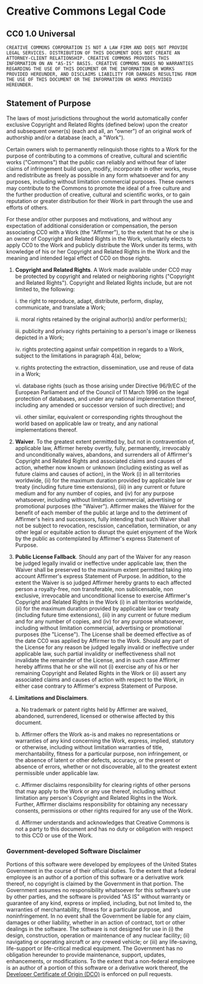 # Creative Commons Legal Code

## CC0 1.0 Universal

    CREATIVE COMMONS CORPORATION IS NOT A LAW FIRM AND DOES NOT PROVIDE
    LEGAL SERVICES. DISTRIBUTION OF THIS DOCUMENT DOES NOT CREATE AN
    ATTORNEY-CLIENT RELATIONSHIP. CREATIVE COMMONS PROVIDES THIS
    INFORMATION ON AN "AS-IS" BASIS. CREATIVE COMMONS MAKES NO WARRANTIES
    REGARDING THE USE OF THIS DOCUMENT OR THE INFORMATION OR WORKS
    PROVIDED HEREUNDER, AND DISCLAIMS LIABILITY FOR DAMAGES RESULTING FROM
    THE USE OF THIS DOCUMENT OR THE INFORMATION OR WORKS PROVIDED
    HEREUNDER.

## Statement of Purpose

The laws of most jurisdictions throughout the world automatically confer
exclusive Copyright and Related Rights (defined below) upon the creator
and subsequent owner(s) (each and all, an "owner") of an original work of
authorship and/or a database (each, a "Work").

Certain owners wish to permanently relinquish those rights to a Work for
the purpose of contributing to a commons of creative, cultural and
scientific works ("Commons") that the public can reliably and without fear
of later claims of infringement build upon, modify, incorporate in other
works, reuse and redistribute as freely as possible in any form whatsoever
and for any purposes, including without limitation commercial purposes.
These owners may contribute to the Commons to promote the ideal of a free
culture and the further production of creative, cultural and scientific
works, or to gain reputation or greater distribution for their Work in
part through the use and efforts of others.

For these and/or other purposes and motivations, and without any
expectation of additional consideration or compensation, the person
associating CC0 with a Work (the "Affirmer"), to the extent that he or she
is an owner of Copyright and Related Rights in the Work, voluntarily
elects to apply CC0 to the Work and publicly distribute the Work under its
terms, with knowledge of his or her Copyright and Related Rights in the
Work and the meaning and intended legal effect of CC0 on those rights.

1. **Copyright and Related Rights**. A Work made available under CC0 may be
protected by copyright and related or neighboring rights ("Copyright and
Related Rights"). Copyright and Related Rights include, but are not
limited to, the following:

   i. the right to reproduce, adapt, distribute, perform, display,
      communicate, and translate a Work;
  
   ii. moral rights retained by the original author(s) and/or performer(s);

   iii. publicity and privacy rights pertaining to a person's image or
        likeness depicted in a Work;

   iv. rights protecting against unfair competition in regards to a Work,
       subject to the limitations in paragraph 4(a), below;

   v. rights protecting the extraction, dissemination, use and reuse of data
      in a Work;

   vi. database rights (such as those arising under Directive 96/9/EC of the
       European Parliament and of the Council of 11 March 1996 on the legal
       protection of databases, and under any national implementation
       thereof, including any amended or successor version of such
       directive); and

   vii. other similar, equivalent or corresponding rights throughout the
        world based on applicable law or treaty, and any national
        implementations thereof.

2. **Waiver**. To the greatest extent permitted by, but not in contravention
of, applicable law, Affirmer hereby overtly, fully, permanently,
irrevocably and unconditionally waives, abandons, and surrenders all of
Affirmer's Copyright and Related Rights and associated claims and causes
of action, whether now known or unknown (including existing as well as
future claims and causes of action), in the Work (i) in all territories
worldwide, (ii) for the maximum duration provided by applicable law or
treaty (including future time extensions), (iii) in any current or future
medium and for any number of copies, and (iv) for any purpose whatsoever,
including without limitation commercial, advertising or promotional
purposes (the "Waiver"). Affirmer makes the Waiver for the benefit of each
member of the public at large and to the detriment of Affirmer's heirs and
successors, fully intending that such Waiver shall not be subject to
revocation, rescission, cancellation, termination, or any other legal or
equitable action to disrupt the quiet enjoyment of the Work by the public
as contemplated by Affirmer's express Statement of Purpose.

3. **Public License Fallback**. Should any part of the Waiver for any reason
be judged legally invalid or ineffective under applicable law, then the
Waiver shall be preserved to the maximum extent permitted taking into
account Affirmer's express Statement of Purpose. In addition, to the
extent the Waiver is so judged Affirmer hereby grants to each affected
person a royalty-free, non transferable, non sublicensable, non exclusive,
irrevocable and unconditional license to exercise Affirmer's Copyright and
Related Rights in the Work (i) in all territories worldwide, (ii) for the
maximum duration provided by applicable law or treaty (including future
time extensions), (iii) in any current or future medium and for any number
of copies, and (iv) for any purpose whatsoever, including without
limitation commercial, advertising or promotional purposes (the
"License"). The License shall be deemed effective as of the date CC0 was
applied by Affirmer to the Work. Should any part of the License for any
reason be judged legally invalid or ineffective under applicable law, such
partial invalidity or ineffectiveness shall not invalidate the remainder
of the License, and in such case Affirmer hereby affirms that he or she
will not (i) exercise any of his or her remaining Copyright and Related
Rights in the Work or (ii) assert any associated claims and causes of
action with respect to the Work, in either case contrary to Affirmer's
express Statement of Purpose.

4. **Limitations and Disclaimers**.

   a. No trademark or patent rights held by Affirmer are waived, abandoned,
      surrendered, licensed or otherwise affected by this document.

   b. Affirmer offers the Work as-is and makes no representations or
      warranties of any kind concerning the Work, express, implied,
      statutory or otherwise, including without limitation warranties of
      title, merchantability, fitness for a particular purpose, non
      infringement, or the absence of latent or other defects, accuracy, or
      the present or absence of errors, whether or not discoverable, all to
      the greatest extent permissible under applicable law.
 
   c. Affirmer disclaims responsibility for clearing rights of other persons
      that may apply to the Work or any use thereof, including without
      limitation any person's Copyright and Related Rights in the Work.
      Further, Affirmer disclaims responsibility for obtaining any necessary
      consents, permissions or other rights required for any use of the
      Work.
 
   d. Affirmer understands and acknowledges that Creative Commons is not a
      party to this document and has no duty or obligation with respect to
      this CC0 or use of the Work.

### Government-developed Software Disclaimer

Portions of this software were developed by employees of the United States 
Government in the course of their official duties. To the extent that a 
federal employee is an author of a portion of this software or a derivative 
work thereof, no copyright is claimed by the Government in that portion. The 
Government assumes no responsibility whatsoever for this software’s use by 
other parties, and the software is provided "AS IS" without warranty or 
guarantee of any kind, express or implied, including, but not limited to, 
the warranties of merchantability, fitness for a particular purpose, and 
noninfringement. In no event shall the Government be liable for any claim, 
damages or other liability, whether in an action of contract, tort or other 
dealings in the software. The software is not designed for use in 
(i) the design, construction, operation or maintenance of any nuclear 
facility; (ii) navigating or operating aircraft or any crewed vehicle; or 
(iii) any life-saving, life-support or life-critical medical equipment. 
The Government has no obligation hereunder to provide maintenance, 
support, updates, enhancements, or modifications. To the extent that a 
non-federal employee is an author of a portion of this 
software or a derivative work thereof, the [Developer Certificate of Origin (DCO)](https://developercertificate.org/) 
is enforced on pull requests.
